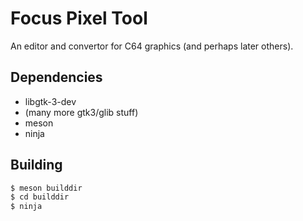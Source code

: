 # Focus Pixel Tool

An editor and convertor for C64 graphics (and perhaps later others). 



## Dependencies

* libgtk-3-dev
* (many more gtk3/glib stuff)
* meson
* ninja


## Building

```sh
$ meson builddir
$ cd builddir
$ ninja
```

